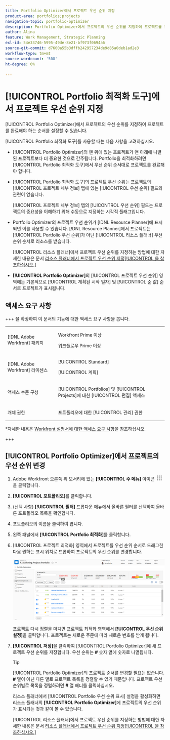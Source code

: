 ```yaml
---
title: Portfolio Optimizer에서 프로젝트 우선 순위 지정
product-area: portfolios;projects
navigation-topic: portfolio-optimizer
description: Portfolio Optimizer에서 프로젝트의 우선 순위를 지정하여 프로젝트를 완료해야 하는 순서를 설정할 수 있습니다.
author: Alina
feature: Work Management, Strategic Planning
exl-id: 54e33746-5995-49de-8e21-bf973f0694a6
source-git-commit: d7600a55b3dffb242957234de9d85a0deb1ad2e3
workflow-type: tm+mt
source-wordcount: '508'
ht-degree: 0%

---
```


# [!UICONTROL Portfolio 최적화 도구]에서 프로젝트 우선 순위 지정

[!UICONTROL Portfolio Optimizer]에서 프로젝트의 우선 순위를 지정하여 프로젝트를 완료해야 하는 순서를 설정할 수 있습니다.

[!UICONTROL Portfolio 최적화 도구]를 사용할 때는 다음 사항을 고려하십시오.

* [!UICONTROL Portfolio Optimizer]의 맨 위에 있는 프로젝트가 맨 아래에 나열된 프로젝트보다 더 중요한 것으로 간주됩니다. Portfolio을 최적화하려면 [!UICONTROL Portfolio 최적화 도구]에서 우선 순위 순서대로 프로젝트를 완료해야 합니다.
* [!UICONTROL Portfolio 최적화 도구]의 프로젝트 우선 순위는 프로젝트의 [!UICONTROL 프로젝트 세부 정보] 탭에 있는 [!UICONTROL 우선 순위] 필드와 관련이 없습니다.

  [!UICONTROL 프로젝트 세부 정보] 탭의 [!UICONTROL 우선 순위] 필드는 프로젝트의 중요성을 이해하기 위해 수동으로 지정하는 시각적 플래그입니다.

* Portfolio Optimizer의 프로젝트 우선 순위가 [!DNL Resource Planner]에 표시되면 이를 사용할 수 있습니다. [!DNL Resource Planner]에서 프로젝트는 [!UICONTROL Portfolio 우선 순위]가 아닌 [!UICONTROL 리소스 플래너] 우선 순위 순서로 리소스를 받습니다.

  [!UICONTROL 리소스 플래너]에서 프로젝트 우선 순위를 지정하는 방법에 대한 자세한 내용은 문서 [리소스 플래너에서 프로젝트 우선 순위 지정[!UICONTROL 을 참조하십시오.]](../../../resource-mgmt/resource-planning/prioritize-projects-resource-planner.md)

* **[!UICONTROL Portfolio Optimizer]**&#x200B;의 [!UICONTROL 프로젝트 우선 순위] 영역에는 기본적으로 [!UICONTROL 계획된 시작 일자] 및 [!UICONTROL 순 값] 순서로 프로젝트가 표시됩니다.

## 액세스 요구 사항

+++ 을 확장하여 이 문서의 기능에 대한 액세스 요구 사항을 봅니다. 

<table style="table-layout:auto"> 
 <col> 
 <col> 
 <tbody> 
  <tr> 
   <td role="rowheader">[!DNL Adobe Workfront] 패키지</td> 
   <td> <p>Workfront Prime 이상</p>
      <p>워크플로우 Prime 이상</p>
    </td> 
  </tr> 
  <tr> 
   <td role="rowheader">[!DNL Adobe Workfront] 라이센스</td> 
   <td> <p>[!UICONTROL Standard]</p>
   <p>[!UICONTROL 계획]</p> </td> 
  </tr> 
  <tr> 
   <td role="rowheader">액세스 수준 구성</td> 
   <td> <p>[!UICONTROL Portfolios] 및 [!UICONTROL Projects]에 대한 [!UICONTROL 편집] 액세스</p>  </td>
</tr> 
  <tr> 
   <td role="rowheader">개체 권한</td> 
   <td> <p>포트폴리오에 대한 [!UICONTROL 관리] 권한</p>  </td> 
  </tr> 
 </tbody> 
</table>

*자세한 내용은 [Workfront 설명서에 대한 액세스 요구 사항](/help/quicksilver/administration-and-setup/add-users/access-levels-and-object-permissions/access-level-requirements-in-documentation.md)을 참조하십시오.

+++

<!--Old:

<table style="table-layout:auto"> 
 <col> 
 <col> 
 <tbody> 
  <tr> 
   <td role="rowheader">[!DNL Adobe Workfront] plan</td> 
   <td> <p>Any </p> </td> 
  </tr> 
  <tr> 
   <td role="rowheader">Adobe Workfront licenses*</td> 
   <td> <p>New: Standard</p>
   <p>Current: Plan</p> </td> 
  </tr> 
  <tr> 
   <td role="rowheader">Access level configurations*</td> 
   <td> <p>[!UICONTROL Edit] access to Projects and Portfolios</p></td> 
  </tr> 
  <tr> 
   <td role="rowheader">Object permissions</td> 
   <td> <p>[!UICONTROL Manage] permissions to the portfolio</p> <p>Contribute or higher permissions to the projects</p> 
   <p>You must have Manage permissions to all the projects in the list to be able to use <b>Set project priority</b>.</p>
    </td> 
  </tr> 
 </tbody> 
</table>-->

## [!UICONTROL Portfolio Optimizer]에서 프로젝트의 우선 순위 변경

1. Adobe Workfront 오른쪽 위 모서리에 있는 **[!UICONTROL 주 메뉴]** 아이콘 ![주 메뉴 아이콘](assets/main-menu-icon.png)을 클릭합니다.

1. **[!UICONTROL 포트폴리오]**&#x200B;를 클릭합니다.
1. (선택 사항) **[!UICONTROL 필터]** 드롭다운 메뉴에서 올바른 필터를 선택하여 올바른 포트폴리오 목록을 확인합니다.
1. 포트폴리오의 이름을 클릭하여 엽니다.
1. 왼쪽 패널에서 **[!UICONTROL Portfolio 최적화]**&#x200B;를 클릭합니다.
1. [!UICONTROL 프로젝트 최적화] 영역에서 프로젝트를 우선 순위 순서로 드래그한 다음 원하는 표시 위치로 드롭하여 프로젝트의 우선 순위를 변경합니다.

   ![프로젝트가 있는 Portfolio 최적화 도구](assets/portfolio-optimizer-with-projects-nwe-350x89.png)

   프로젝트 다시 정렬을 마치면 프로젝트 최적화 영역에서 **[!UICONTROL 우선 순위 설정]**&#x200B;을 클릭합니다. 프로젝트는 새로운 주문에 따라 새로운 번호를 받게 됩니다.

1. **[!UICONTROL 저장]**&#x200B;을 클릭하여 [!UICONTROL Portfolio Optimizer]에 새 프로젝트 우선 순위를 저장합니다. 우선 순위는 **#** 숫자 열에 숫자로 나열됩니다.

   >[!TIP]
   >
   >[!UICONTROL Portfolio Optimizer]의 프로젝트 순서를 변경할 필요는 없습니다. **#** 열이 아닌 다른 열로 프로젝트 목록을 정렬할 수 있기 때문입니다. 프로젝트 우선 순위별로 목록을 정렬하려면 **#** 열 헤더를 클릭하십시오.

   리소스 플래너에서 [!UICONTROL Portfolio 우선 순위 표시] 설정을 활성화하면 리소스 플래너의 **[!UICONTROL Portfolio Optimizer]**&#x200B;에 프로젝트의 우선 순위가 표시되는 것과 같이 볼 수 있습니다.

   [!UICONTROL 리소스 플래너]에서 프로젝트 우선 순위를 지정하는 방법에 대한 자세한 내용은 문서 [리소스 플래너에서 프로젝트 우선 순위 지정[!UICONTROL 을 참조하십시오.]](../../../resource-mgmt/resource-planning/prioritize-projects-resource-planner.md)
